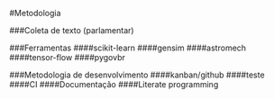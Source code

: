 #Metodologia

###Coleta de texto (parlamentar)

###Ferramentas
####scikit-learn
####gensim
####astromech
####tensor-flow
####pygovbr

###Metodologia de desenvolvimento
####kanban/github
####teste
####CI
####Documentação
####Literate programming
